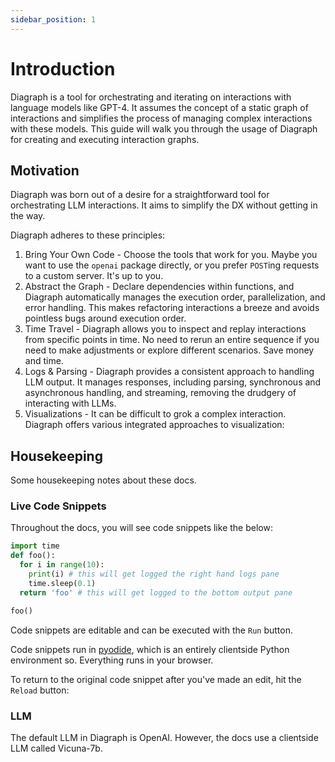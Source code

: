 ```yaml
---
sidebar_position: 1
---
```


# Introduction

Diagraph is a tool for orchestrating and iterating on interactions with language models like GPT-4. It assumes the concept of a static graph of interactions and simplifies the process of managing complex interactions with these models. This guide will walk you through the usage of Diagraph for creating and executing interaction graphs.

## Motivation

Diagraph was born out of a desire for a straightforward tool for orchestrating LLM interactions. It aims to simplify the DX without getting in the way.

Diagraph adheres to these principles:

1. Bring Your Own Code - Choose the tools that work for you. Maybe you want to use the `openai` package directly, or you prefer `POST`ing requests to a custom server. It's up to you.
2. Abstract the Graph - Declare dependencies within functions, and Diagraph automatically manages the execution order, parallelization, and error handling. This makes refactoring interactions a breeze and avoids pointless bugs around execution order.
3. Time Travel - Diagraph allows you to inspect and replay interactions from specific points in time. No need to rerun an entire sequence if you need to make adjustments or explore different scenarios. Save money and time.
4. Logs & Parsing - Diagraph provides a consistent approach to handling LLM output. It manages responses, including parsing, synchronous and asynchronous handling, and streaming, removing the drudgery of interacting with LLMs.
5. Visualizations - It can be difficult to grok a complex interaction. Diagraph offers various integrated approaches to visualization:

## Housekeeping

Some housekeeping notes about these docs.

### Live Code Snippets

Throughout the docs, you will see code snippets like the below:

```python preview
import time
def foo():
  for i in range(10):
    print(i) # this will get logged the right hand logs pane
    time.sleep(0.1)
  return 'foo' # this will get logged to the bottom output pane

foo()
```

Code snippets are editable and can be executed with the `Run` button.

Code snippets run in [pyodide](https://pyodide.org/en/stable/), which is an entirely clientside Python environment so. Everything runs in your browser.

To return to the original code snippet after you've made an edit, hit the `Reload` button:

<!-- <code-button .hotkeys=${['ctrl', 'r']} >
  <sl-icon slot="prefix" name="arrow-clockwise"></sl-icon>
  Reset
</code-button> -->

### LLM

The default LLM in Diagraph is OpenAI. However, the docs use a clientside LLM called Vicuna-7b.
